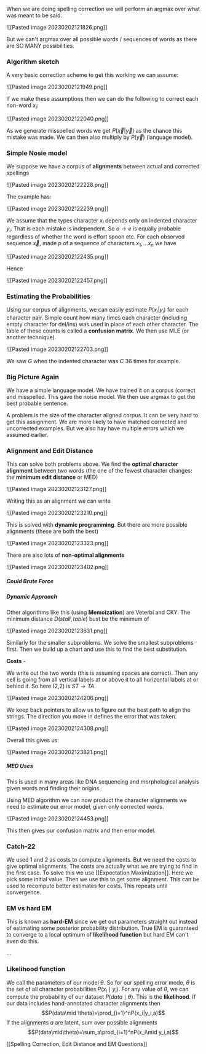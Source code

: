When we are doing spelling correction we will perform an argmax over what was meant to be said.

![[Pasted image 20230202121826.png]]

But we can't argmax over all possible words / sequences of words as there are SO MANY possibilities.

### Algorithm sketch
A very basic correction scheme to get this working we can assume:

![[Pasted image 20230202121949.png]]

If we make these assumptions then we can do the following to correct each non-word $x_i$:

![[Pasted image 20230202122040.png]]

As we generate misspelled words we get $P(\vec x|\vec y)$ as the chance this mistake was made. We can then also multiply by $P(\vec y)$ (language model).

### Simple Nosie model
We suppose we have a corpus of **alignments** between actual and corrected spellings

![[Pasted image 20230202122228.png]]

The example has:

![[Pasted image 20230202122239.png]]

We assume that the types character $x_i$ depends only on indented character $y_i$. That is each mistake is independent. So $o\to e$ is equally probable regardless of whether the word is effort spoon etc. For each observed sequence $\vec x$, made p of a sequence of characters $x_1,... x_n$ we have

![[Pasted image 20230202122435.png]]

Hence

![[Pasted image 20230202122457.png]]

### Estimating the Probabilities
Using our corpus of alignments, we can easily estimate $P(x_i|y_i)$ for each character pair. Simple count how many times each character (including empty character for del/ins) was used in place of each other character. The table of these counts is called a **confusion matrix**. We then use MLE (or another technique).

![[Pasted image 20230202122703.png]]

We saw $G$ when the indented character was $C$ 36 times for example.

### Big Picture Again
We have a simple language model. We have trained it on a corpus (correct and misspelled. This gave the noise model. We then use argmax to  get the best probable sentence.

A problem is the size of the character aligned corpus. It can be very hard to get this assignment. We are more likely to have matched corrected and uncorrected examples. But we also hay have multiple errors which we assumed earlier.

### Alignment and Edit Distance
This can solve both problems above. We find the **optimal character alignment** between two words (the one of the fewest character changes: the **minimum edit distance** or MED)

![[Pasted image 20230202123127.png]]

Writing this as an alignment we can write

![[Pasted image 20230202123210.png]]

This is solved with **dynamic programming**. But there are more possible alignments (these are both the best)

![[Pasted image 20230202123323.png]]

There are also lots of **non-optimal alignments**

![[Pasted image 20230202123402.png]]

##### Could Brute Force

##### Dynamic Approach
Other algorithms like this (using **Memoization**) are Veterbi and CKY. The minimum distance $D(stall, table)$ bust be the minimum of

![[Pasted image 20230202123631.png]]

Similarly for the smaller subproblems. We solve the smallest subproblems first. Then we build up a chart and use this to find the best substitution.

**Costs** -

We write out the two words (this is assuming spaces are correct). Then any cell is going from all vertical labels at or above it to all horizontal labels at or behind it. So here (2,2) is $ST\to TA$. 

![[Pasted image 20230202124206.png]]

We keep back pointers to allow us to figure out the best path to align the strings. The direction you move in defines the error that was taken.

![[Pasted image 20230202124308.png]]

Overall this gives us:

![[Pasted image 20230202123821.png]]

##### MED Uses
This is used in many areas like DNA sequencing and morphological analysis given words and finding their origins.

Using MED algorithm we can now product the character alignments we need to estimate our error model, given only corrected words.

![[Pasted image 20230202124453.png]]

This then gives our confusion matrix and then error model.

### Catch-22
We used 1 and 2 as costs to compute alignments. But we need the costs to give optimal alignments. The costs are actually what we are trying to find in the first case. To solve this we use [[Expectation Maximization]]. Here we pick some initial value. Then we use this to get some alignment. This can be used to recompute better estimates for costs. This repeats until convergence.

### EM vs hard EM
This is known as **hard-EM** since we get out parameters straight out instead of estimating some posterior probability distribution. True EM is guaranteed to converge to a local optimum of **likelihood function** but hard EM can't even do this.

...

### Likelihood function
We call the parameters of our model $\theta$. So for our spelling error mode, $\theta$ is the set of all character probabilities $P(x_i\mid y_i)$. For any value of $\theta$, we can compute the probability of our dataset $P(data\mid\theta)$. This is the **likelihood**. If our data includes hand-annotated character alignments then $$P(data\mid \theta)=\prod_{i=1}^nP(x_i|y_i,a)$$If the alignments $a$ are latent, sum over possible alignments $$P(data\mid\theta)=\sum_a\prod_{i=1}^nP(x_i\mid y_i,a)$$

[[Spelling Correction, Edit Distance and EM Questions]]